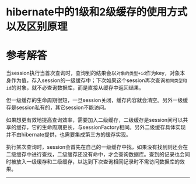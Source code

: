 # hibernate中的1级和2级缓存的使用方式以及区别原理


# 参考解答

当session执行当首次查询时，查询到的结果会以`对象的类型+id`作为key，对象本身作为值，存入session的一级缓存中；下次如果这个session再次查询`相同类型和id`的对象，就不必查询数据库，而是直接从缓存中返回结果。

但一级缓存的生命周期很短，一旦session关闭，缓存内容就会清空。另外一级缓存是session私有的，其它session不能访问。

如果想更有效地提高查询效率，需要加入二级缓存，二级缓存是session间可以共享的缓存，它的生命周期更长，与sessionFactory相同。另外二级缓存具体实现并不由hibernate提供，也需要集成第三方的缓存实现。

执行某次查询时，session会首先在自己的一级缓存中找，如果没有找到则还会在二级缓存中进行查找，二级缓存还没有命中，才会查询数据库。查到的记录也会同时被放入一级缓存和二级缓存，以达到下次查询相同记录时不需访问数据库的效果。


---